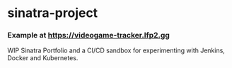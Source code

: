 # sinatra-project
### Example at https://videogame-tracker.lfp2.gg
WIP Sinatra Portfolio and a CI/CD sandbox for experimenting with Jenkins, Docker and Kubernetes.

